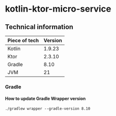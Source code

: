 # kotlin-ktor-micro-service

## Technical information

| Piece of tech | Version |
|---------------|---------|
| Kotlin        | 1.9.23  |
| Ktor          | 2.3.10  |
| Gradle        | 8.10    |
| JVM           | 21      |

### Gradle

#### How to update Gradle Wrapper version

```shell
./gradlew wrapper --gradle-version 8.10
```